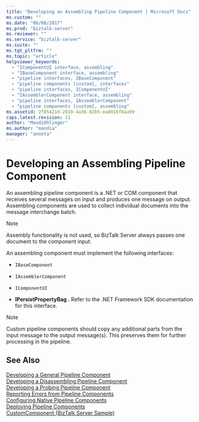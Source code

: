 ```yaml
---
title: "Developing an Assembling Pipeline Component | Microsoft Docs"
ms.custom: ""
ms.date: "06/08/2017"
ms.prod: "biztalk-server"
ms.reviewer: ""
ms.service: "biztalk-server"
ms.suite: ""
ms.tgt_pltfrm: ""
ms.topic: "article"
helpviewer_keywords: 
  - "IComponentUI interface, assembling"
  - "IBaseComponent interface, assembling"
  - "pipeline interfaces, IBaseComponent"
  - "pipeline components [custom], interfaces"
  - "pipeline interfaces, IComponentUI"
  - "IAssemblerComponent interface, assembling"
  - "pipeline interfaces, IAssemblerComponent"
  - "pipeline components [custom], assembling"
ms.assetid: 2f85421d-2010-4a36-82b5-ea8016f8aa99
caps.latest.revision: 11
author: "MandiOhlinger"
ms.author: "mandia"
manager: "anneta"
---
```

# Developing an Assembling Pipeline Component
An assembling pipeline component is a .NET or COM component that receives several messages on input and produces one message on output. Assembling components are used to collect individual documents into the message interchange batch.  
  
> [!NOTE]
>  Assembly functionality is not used, so BizTalk Server always passes one document to the component input.  
  
 An assembling component must implement the following interfaces:  
  
-   `IBaseComponent`  
  
-   `IAssemblerComponent`
  
-   `IComponentUI`
  
-   **IPersistPropertyBag .** Refer to the .NET Framework SDK documentation for this interface.  
  
> [!NOTE]
>  Custom pipeline components should copy any additional parts from the input message to the output message(s). This preserves them for further processing in the pipeline.  
  
## See Also  
 [Developing a General Pipeline Component](../core/developing-a-general-pipeline-component.md)   
 [Developing a Disassembling Pipeline Component](../core/developing-a-disassembling-pipeline-component.md)   
 [Developing a Probing Pipeline Component](../core/developing-a-probing-pipeline-component.md)   
 [Reporting Errors from Pipeline Components](../core/reporting-errors-from-pipeline-components.md)   
 [Configuring Native Pipeline Components](../core/configuring-native-pipeline-components.md)   
 [Deploying Pipeline Components](../core/deploying-pipeline-components.md)   
 [CustomComponent (BizTalk Server Sample)](../core/customcomponent-biztalk-server-sample.md)